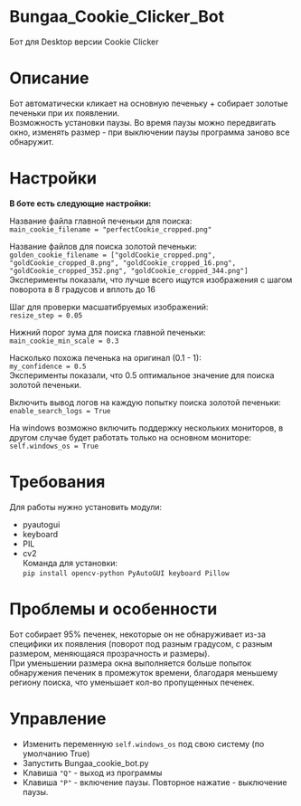 # Bungaa_Cookie_Clicker_Bot
Бот для Desktop версии Cookie Clicker  

# Описание
Бот автоматически кликает на основную печеньку + собирает золотые печеньки при их появлении.  
Возможность установки паузы. Во время паузы можно передвигать окно, изменять размер - при выключении паузы программа заново все обнаружит.  

# Настройки
**В боте есть следующие настройки:**  
  
  Название файла главной печеньки для поиска:  
  `main_cookie_filename = "perfectCookie_cropped.png"`  
    
  Название файлов для поиска золотой печеньки:  
  `golden_cookie_filename = ["goldCookie_cropped.png", "goldCookie_cropped_8.png", "goldCookie_cropped_16.png", "goldCookie_cropped_352.png", "goldCookie_cropped_344.png"]`  
  Эксперименты показали, что лучше всего ищутся изображения с шагом поворота в 8 градусов и вплоть до 16  
    
  Шаг для проверки масшатибруемых изображений:  
  `resize_step = 0.05`  
    
  Нижний порог зума для поиска главной печеньки:  
  `main_cookie_min_scale = 0.3`  
    
  Насколько похожа печенька на оригинал (0.1 - 1):  
  `my_confidence = 0.5`  
  Эксперименты показали, что 0.5 оптимальное значение для поиска золотой печеньки.  
    
  Включить вывод логов на каждую попытку поиска золотой печеньки:  
  `enable_search_logs = True`  
    
  На windows возможно включить поддержку нескольких мониторов, в другом случае будет работать только на основном мониторе:  
  `self.windows_os = True`  

# Требования
Для работы нужно установить модули:
  - pyautogui  
  - keyboard  
  - PIL  
  - cv2  
  Команда для установки:  
  `pip install opencv-python PyAutoGUI keyboard Pillow`  

# Проблемы и особенности
Бот собирает 95% печенек, некоторые он не обнаруживает из-за специфики их появления (поворот под разным градусом, с разным размером, меняющаяся прозрачность и размеры).  
При уменьшении размера окна выполняется больше попыток обнаружения печеник в промежуток времени, благодаря меньшему региону поиска, что уменьшает кол-во пропущенных печенек.  

# Управление
  - Изменить переменную `self.windows_os` под свою систему (по умолчанию True)  
  - Запустить Bungaa_cookie_bot.py  
  - Клавиша `"Q"` - выход из программы  
  - Клавиша `"P"` - включение паузы. Повторное нажатие - выключение паузы.  

